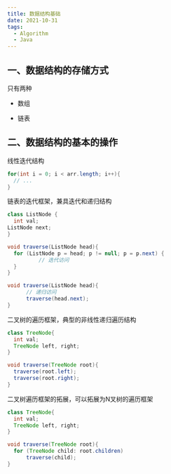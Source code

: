 ```yaml
---
title: 数据结构基础
date: 2021-10-31
tags:
  - Algorithm
  - Java
---
```


## 一、数据结构的存储方式

只有两种

- 数组

- 链表

## 二、数据结构的基本的操作

线性迭代结构

 ```java
 for(int i = 0; i < arr.length; i++){
   // ...
 }
```


链表的迭代框架，兼具迭代和递归结构


 ```java
 class ListNode {
   int val;
 ListNode next;
 }
 
 void traverse(ListNode head){
   for (ListNode p = head; p != null; p = p.next) {
           // 迭代访问
   }
 }
 
 void traverse(ListNode head){
       // 递归访问
       traverse(head.next);
 }
```


二叉树的遍历框架，典型的非线性递归遍历结构


 ```java
 class TreeNode{
   int val;
   TreeNode left, right;
 }
 
 void traverse(TreeNode root){
   traverse(root.left);
   traverse(root.right);
 }
```


二叉树遍历框架的拓展，可以拓展为N叉树的遍历框架


 ```java
 class TreeNode{
   int val;
   TreeNode left, right;
 }
 
 void traverse(TreeNode root){
   for (TreeNode child: root.children)
       traverse(child);
 }
```
